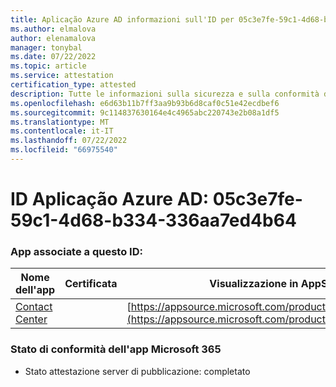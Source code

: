 ```yaml
---
title: Aplicação Azure AD informazioni sull'ID per 05c3e7fe-59c1-4d68-b334-336aa7ed4b64
ms.author: elmalova
author: elenamalova
manager: tonybal
ms.date: 07/22/2022
ms.topic: article
ms.service: attestation
certification_type: attested
description: Tutte le informazioni sulla sicurezza e sulla conformità disponibili per 05c3e7fe-59c1-4d68-b334-336aa7ed4b64.
ms.openlocfilehash: e6d63b11b7ff3aa9b93b6d8caf0c51e42ecdbef6
ms.sourcegitcommit: 9c114837630164e4c4965abc220743e2b08a1df5
ms.translationtype: MT
ms.contentlocale: it-IT
ms.lasthandoff: 07/22/2022
ms.locfileid: "66975540"
---
```

# <a name="azure-app-id-05c3e7fe-59c1-4d68-b334-336aa7ed4b64"></a>ID Aplicação Azure AD: 05c3e7fe-59c1-4d68-b334-336aa7ed4b64


### <a name="apps-associated-with-this-id"></a>App associate a questo ID:
| **Nome dell'app** | **Certificata** | **Visualizzazione in AppSource** |
|--------------|---------------|-----------------------|
| [Contact Center](../forward/WA200001428.md) |  | [https://appsource.microsoft.com/product/office/WA200001428](https://appsource.microsoft.com/product/office/WA200001428) |

### <a name="microsoft-365-app-compliance-status"></a>Stato di conformità dell'app Microsoft 365
- Stato attestazione server di pubblicazione: completato
